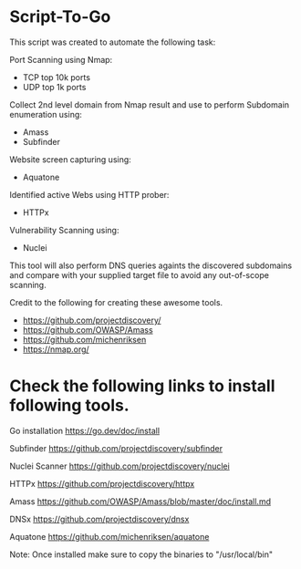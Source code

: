 # Script-To-Go
This script was created to automate the following task:

Port Scanning using Nmap:
  * TCP top 10k ports
  * UDP top 1k ports

Collect 2nd level domain from Nmap result and use to perform Subdomain enumeration using:
  * Amass
  * Subfinder
  
Website screen capturing using:
  * Aquatone

Identified active Webs using HTTP prober:
  * HTTPx

Vulnerability Scanning using:
  * Nuclei
 
This tool will also perform DNS queries againts the discovered subdomains and compare with your supplied target file to avoid any out-of-scope scanning.

Credit to the following for creating these awesome tools.
  * https://github.com/projectdiscovery/
  * https://github.com/OWASP/Amass
  * https://github.com/michenriksen
  * https://nmap.org/

 
 # Check the following links to install following tools.
 Go installation
 https://go.dev/doc/install
 
 Subfinder
 https://github.com/projectdiscovery/subfinder
 
 Nuclei Scanner
 https://github.com/projectdiscovery/nuclei
 
 HTTPx
 https://github.com/projectdiscovery/httpx
 
 Amass
 https://github.com/OWASP/Amass/blob/master/doc/install.md
 
 DNSx
 https://github.com/projectdiscovery/dnsx
 
 Aquatone
 https://github.com/michenriksen/aquatone
 
 Note: Once installed make sure to copy the binaries to "/usr/local/bin"
